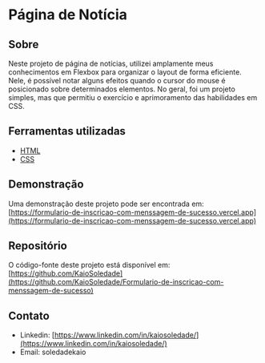 # Página de Notícia

## Sobre
Neste projeto de página de notícias, utilizei amplamente meus conhecimentos em Flexbox para organizar o layout de forma eficiente. Nele, é possível notar alguns efeitos quando o cursor do mouse é posicionado sobre determinados elementos. No geral, foi um projeto simples, mas que permitiu o exercício e aprimoramento das habilidades em CSS.

## Ferramentas utilizadas

- [HTML](https://developer.mozilla.org/pt-BR/docs/Web/HTML)
- [CSS](https://developer.mozilla.org/pt-BR/docs/Web/CSS)

## Demonstração

Uma demonstração deste projeto pode ser encontrada em: [https://formulario-de-inscricao-com-menssagem-de-sucesso.vercel.app](https://formulario-de-inscricao-com-menssagem-de-sucesso.vercel.app)

## Repositório

O código-fonte deste projeto está disponível em: [https://github.com/KaioSoledade](https://github.com/KaioSoledade/Formulario-de-inscricao-com-menssagem-de-sucesso)

## Contato

- Linkedin: [https://www.linkedin.com/in/kaiosoledade/](https://www.linkedin.com/in/kaiosoledade/)
- Email: soledadekaio
